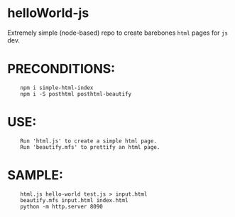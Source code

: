 # helloWorld-js

Extremely simple (node-based) repo to create barebones ``html`` pages for ``js`` dev.

# PRECONDITIONS:

        npm i simple-html-index
        npm i -S posthtml posthtml-beautify

# USE:

        Run 'html.js' to create a simple html page.
        Run 'beautify.mfs' to prettify an html page.

# SAMPLE:

        html.js hello-world test.js > input.html
        beautify.mfs input.html index.html
        python -m http.server 8090

